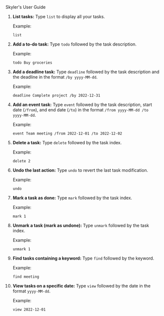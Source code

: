 Skyler's User Guide

1. **List tasks:** Type `list` to display all your tasks.

    Example:
    ```
    list
    ```

2. **Add a to-do task:** Type `todo` followed by the task description.

    Example:
    ```
    todo Buy groceries
    ```

3. **Add a deadline task:** Type `deadline` followed by the task description and the deadline in the format `/by yyyy-MM-dd`.

    Example:
    ```
    deadline Complete project /by 2022-12-31
    ```

4. **Add an event task:** Type `event` followed by the task description, start date (`/from`), and end date (`/to`) in the format `/from yyyy-MM-dd /to yyyy-MM-dd`.

    Example:
    ```
    event Team meeting /from 2022-12-01 /to 2022-12-02
    ```

5. **Delete a task:** Type `delete` followed by the task index.

    Example:
    ```
    delete 2
    ```

6. **Undo the last action:** Type `undo` to revert the last task modification.

    Example:
    ```
    undo
    ```

7. **Mark a task as done:** Type `mark` followed by the task index.

    Example:
    ```
    mark 1
    ```

8. **Unmark a task (mark as undone):** Type `unmark` followed by the task index.

    Example:
    ```
    unmark 1
    ```

9. **Find tasks containing a keyword:** Type `find` followed by the keyword.

    Example:
    ```
    find meeting
    ```

10. **View tasks on a specific date:** Type `view` followed by the date in the format `yyyy-MM-dd`.

    Example:
    ```
    view 2022-12-01
    ```
